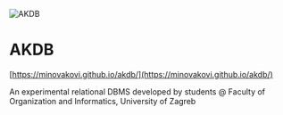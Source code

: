 ![AKDB](https://i.imgur.com/svgx1FX.png)

# AKDB

[https://minovakovi.github.io/akdb/](https://minovakovi.github.io/akdb/)

An experimental relational DBMS developed by students @ Faculty of Organization and Informatics, University of Zagreb
